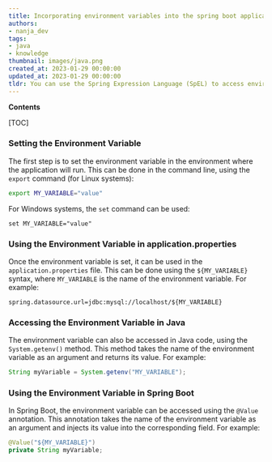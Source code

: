 ```yaml
---
title: Incorporating environment variables into the spring boot application.properties file
authors:
- nanja_dev
tags:
- java
- knowledge
thumbnail: images/java.png
created_at: 2023-01-29 00:00:00
updated_at: 2023-01-29 00:00:00
tldr: You can use the Spring Expression Language (SpEL) to access environment variables in application.properties.
---
```


**Contents**

[TOC]

### Setting the Environment Variable

The first step is to set the environment variable in the environment where the application will run. This can be done in the command line, using the `export` command (for Linux systems):

```bash
export MY_VARIABLE="value"
```

For Windows systems, the `set` command can be used:

```batch
set MY_VARIABLE="value"
```

### Using the Environment Variable in application.properties

Once the environment variable is set, it can be used in the `application.properties` file. This can be done using the `${MY_VARIABLE}` syntax, where `MY_VARIABLE` is the name of the environment variable. For example:

```properties
spring.datasource.url=jdbc:mysql://localhost/${MY_VARIABLE}
```

### Accessing the Environment Variable in Java

The environment variable can also be accessed in Java code, using the `System.getenv()` method. This method takes the name of the environment variable as an argument and returns its value. For example:

```java
String myVariable = System.getenv("MY_VARIABLE");
```

### Using the Environment Variable in Spring Boot

In Spring Boot, the environment variable can be accessed using the `@Value` annotation. This annotation takes the name of the environment variable as an argument and injects its value into the corresponding field. For example:

```java
@Value("${MY_VARIABLE}")
private String myVariable;
```
